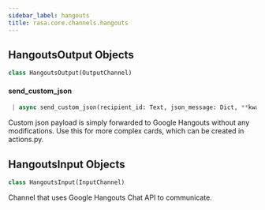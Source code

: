 ```yaml
---
sidebar_label: hangouts
title: rasa.core.channels.hangouts
---
```


## HangoutsOutput Objects

```python
class HangoutsOutput(OutputChannel)
```

#### send\_custom\_json

```python
 | async send_custom_json(recipient_id: Text, json_message: Dict, **kwargs: Any) -> None
```

Custom json payload is simply forwarded to Google Hangouts without
any modifications. Use this for more complex cards, which can be created
in actions.py.

## HangoutsInput Objects

```python
class HangoutsInput(InputChannel)
```

Channel that uses Google Hangouts Chat API to communicate.

